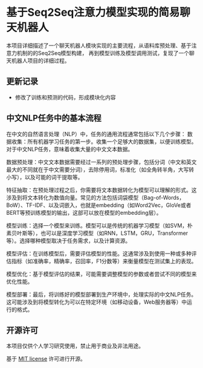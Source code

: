 # 基于Seq2Seq注意力模型实现的简易聊天机器人
本项目详细描述了一个聊天机器人模块实现的主要流程，从语料库预处理、基于注意力机制的的Seq2Seq模型构建，
再到模型训练及模型调用测试，复现了一个聊天机器人项目的详细过程。


## 更新记录
- 修改了训练和预测的代码，形成模块化内容


## 中文NLP任务中的基本流程
在中文的自然语言处理（NLP）中，任务的通用流程通常包括以下几个步骤：
数据收集：所有机器学习任务的第一步。收集一个足够大的数据集，以便训练模型。对于中文NLP任务，意味着收集大量的中文文本数据。

数据预处理：中文文本数据需要经过一系列的预处理步骤，包括分词（中文和英文最大的不同就在于中文需要分词），去除停用词，标准化（如全角转半角，大写转小写），以及可能的词干提取等。

特征抽取：在预处理过程之后，你需要将文本数据转化为模型可以理解的形式。这涉及到将文本转化为数值向量。常见的方法包括词袋模型（Bag-of-Words，BoW）、TF-IDF、以及词嵌入，也就是embedding（如Word2Vec，GloVe或者BERT等预训练模型的输出，这部可以放在模型的embedding层）。

模型训练：选择一个模型来训练。模型可以是传统的机器学习模型（如SVM，朴素贝叶斯等），也可以是深度学习模型（如RNN，LSTM，GRU，Transformer等）。选择哪种模型取决于任务需求，以及计算资源。

模型评估：在训练模型后，需要评估模型的性能。这通常涉及到使用一种或多种评估指标（如准确率，精确率，召回率，F1分数等）来衡量模型在测试集上的表现。

模型优化：基于模型评估的结果，可能需要调整模型的参数或者尝试不同的模型来优化性能。

模型部署：最后，将训练好的模型部署到生产环境中，处理实际的中文NLP任务。这可能涉及到将模型转化为可以在特定环境（如移动设备，Web服务器等）中运行的格式。


## 开源许可

本项目仅供个人学习研究使用，禁止用于商业及非法用途。

基于 [MIT license](https://opensource.org/licenses/MIT) 许可进行开源。

